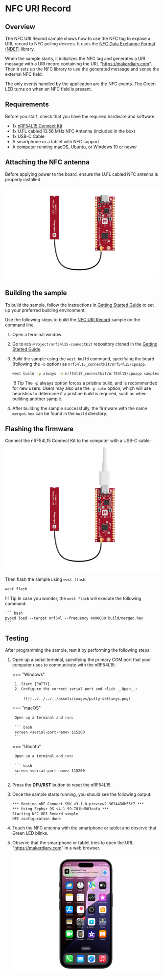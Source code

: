 # NFC URI Record

## Overview

The NFC URI Record sample shows how to use the NFC tag to expose a URL record to NFC polling devices. It uses the [NFC Data Exchange Format (NDEF)] library.

When the sample starts, it initializes the NFC tag and generates a URI message with a URI record containing the URL "https://makerdiary.com". Then it sets up the NFC library to use the generated message and sense the external NFC field.

The only events handled by the application are the NFC events. The Green LED turns on when an NFC field is present.

## Requirements

Before you start, check that you have the required hardware and software:

- 1x [nRF54L15 Connect Kit](https://makerdiary.com/products/nrf54l15-connectkit)
- 1x U.FL cabled 13.56 MHz NFC Antenna (included in the box)
- 1x USB-C Cable
- A smartphone or a tablet with NFC support
- A computer running macOS, Ubuntu, or Windows 10 or newer

## Attaching the NFC antenna

Before applying power to the board, ensure the U.FL cabled NFC antenna is properly installed.

![](../../../../assets/images/attaching-nfc-antenna.png)


## Building the sample

To build the sample, follow the instructions in [Getting Started Guide] to set up your preferred building environment.

Use the following steps to build the [NFC URI Record] sample on the command line.

1. Open a terminal window.

2. Go to `NCS-Project/nrf54l15-connectkit` repository cloned in the [Getting Started Guide].

3. Build the sample using the `west build` command, specifying the board (following the `-b` option) as `nrf54l15_connectkit/nrf54l15/cpuapp`.

	``` bash
	west build -p always -b nrf54l15_connectkit/nrf54l15/cpuapp samples/nfc/record_uri
	```

	!!! Tip
		The `-p` always option forces a pristine build, and is recommended for new users. Users may also use the `-p auto` option, which will use heuristics to determine if a pristine build is required, such as when building another sample.

4. After building the sample successfully, the firmware with the name `merged.hex` can be found in the `build` directory.

## Flashing the firmware

Connect the nRF54L15 Connect Kit to the computer with a USB-C cable:

![](../../../../assets/images/connecting-board-with-nfc-ant.png)

Then flash the sample using `west flash`:

``` bash
west flash
```

!!! Tip
	In case you wonder, the `west flash` will execute the following command:

	``` bash
	pyocd load --target nrf54l --frequency 4000000 build/merged.hex
	```

## Testing

After programming the sample, test it by performing the following steps:

1. Open up a serial terminal, specifying the primary COM port that your computer uses to communicate with the nRF54L15:

	=== "Windows"

		1. Start [PuTTY].
		2. Configure the correct serial port and click __Open__:

			![](../../../../assets/images/putty-settings.png)

	=== "macOS"

		Open up a terminal and run:

		``` bash
		screen <serial-port-name> 115200
		```

	=== "Ubuntu"

		Open up a terminal and run:

		``` bash
		screen <serial-port-name> 115200
		```

2. Press the __DFU/RST__ button to reset the nRF54L15.

3. Once the sample starts running, you should see the following output:

	``` { .bash .no-copy linenums="1" title="Terminal" }
	*** Booting nRF Connect SDK v3.1.0-preview2-3674486b55f7 ***
	*** Using Zephyr OS v4.1.99-701bd803eafa ***
	Starting NFC URI Record sample
	NFC configuration done
	```

4. Touch the NFC antenna with the smartphone or tablet and observe that Green LED blinks.

5. Observe that the smartphone or tablet tries to open the URL "https://makerdiary.com" in a web browser.

	![](../../../../assets/images/nfc-uri-record-demo.png)

[NFC Data Exchange Format (NDEF)]: https://docs.nordicsemi.com/bundle/ncs-latest/page/nrf/libraries/nfc/ndef/index.html#lib-nfc-ndef
[Getting Started Guide]: ../../getting-started.md
[NFC URI Record]: https://github.com/makerdiary/nrf54l15-connectkit/tree/main/samples/nfc/record_uri
[PuTTY]: https://apps.microsoft.com/store/detail/putty/XPFNZKSKLBP7RJ

